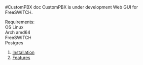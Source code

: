 #CustomPBX doc
CustomPBX is under development Web GUI for FreeSWITCH.

Requirements:  
OS Linux  
Arch amd64  
FreeSWITCH  
Postgres  

1. [Installation](install.md)
2. [Features](features.md)